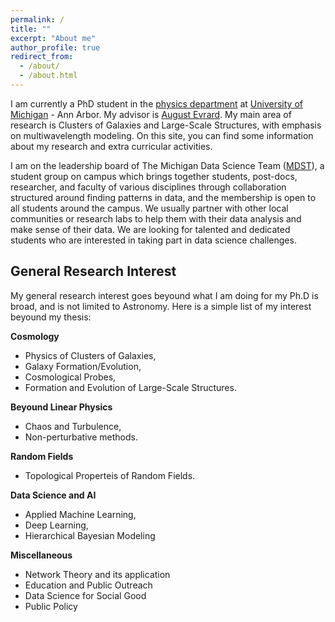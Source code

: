 ```yaml
---
permalink: /
title: ""
excerpt: "About me"
author_profile: true
redirect_from: 
  - /about/
  - /about.html
---
```


I am currently a PhD student in the [physics department](https://lsa.umich.edu/physics/) at [University of Michigan](https://www.umich.edu/) - Ann Arbor. My advisor is [August Evrard](http://www-personal.umich.edu/~evrard/). My main area of research is Clusters of Galaxies and Large-Scale Structures, with emphasis on multiwavelength modeling.  On this site, you can find some information about my research and extra curricular activities.

I am on the leadership board of The Michigan Data Science Team ([MDST](http://midas.umich.edu/mdst/)), a student group on campus which brings together students, post-docs, researcher, and faculty of various disciplines through collaboration structured around finding patterns in data, and the membership is open to all students around the campus. We usually partner with other local communities or research labs to help them with their data analysis and make sense of their data. We are looking for talented and dedicated students who are interested in taking part in data science challenges. 


General Research Interest
------
My general research interest goes beyound what I am doing for my Ph.D is broad, and is not limited to Astronomy. Here is a simple list of my interest beyound my thesis:


**Cosmology**

- Physics of Clusters of Galaxies, 
- Galaxy Formation/Evolution, 
- Cosmological Probes,
- Formation and Evolution of Large-Scale Structures.


**Beyound Linear Physics**

- Chaos and Turbulence,
- Non-perturbative methods.


**Random Fields**

- Topological Properteis of Random Fields.


**Data Science and AI**

- Applied Machine Learning, 
- Deep Learning, 
- Hierarchical Bayesian Modeling


**Miscellaneous** 

- Network Theory and its application
- Education and Public Outreach
- Data Science for Social Good
- Public Policy
